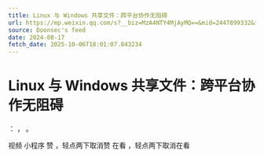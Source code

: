 ```yaml
---
title: Linux 与 Windows 共享文件：跨平台协作无阻碍
url: https://mp.weixin.qq.com/s?__biz=MzA4NTY4MjAyMQ==&mid=2447899332&idx=1&sn=7d05e4fb6d24bed1d91138eef3315ebf
source: Doonsec's feed
date: 2024-08-17
fetch_date: 2025-10-06T18:01:07.843234
---
```


# Linux 与 Windows 共享文件：跨平台协作无阻碍

：
，
。

视频
小程序
赞
，轻点两下取消赞
在看
，轻点两下取消在看